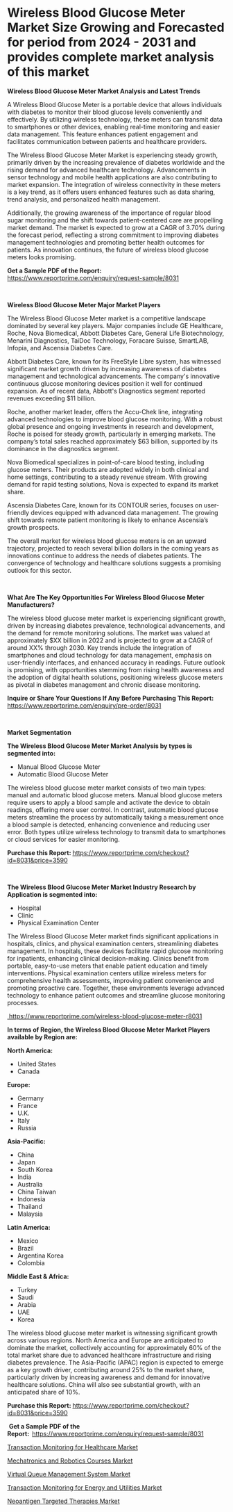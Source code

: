 <p><h1>Wireless Blood Glucose Meter Market Size Growing and Forecasted for period from 2024 - 2031 and provides complete market analysis of this market</h1></p><p><strong>Wireless Blood Glucose Meter Market Analysis and Latest Trends</strong></p>
<p><p>A Wireless Blood Glucose Meter is a portable device that allows individuals with diabetes to monitor their blood glucose levels conveniently and effectively. By utilizing wireless technology, these meters can transmit data to smartphones or other devices, enabling real-time monitoring and easier data management. This feature enhances patient engagement and facilitates communication between patients and healthcare providers.</p><p>The Wireless Blood Glucose Meter Market is experiencing steady growth, primarily driven by the increasing prevalence of diabetes worldwide and the rising demand for advanced healthcare technology. Advancements in sensor technology and mobile health applications are also contributing to market expansion. The integration of wireless connectivity in these meters is a key trend, as it offers users enhanced features such as data sharing, trend analysis, and personalized health management.</p><p>Additionally, the growing awareness of the importance of regular blood sugar monitoring and the shift towards patient-centered care are propelling market demand. The market is expected to grow at a CAGR of 3.70% during the forecast period, reflecting a strong commitment to improving diabetes management technologies and promoting better health outcomes for patients. As innovation continues, the future of wireless blood glucose meters looks promising.</p></p>
<p><strong>Get a Sample PDF of the Report:&nbsp;</strong> <a href="https://www.reportprime.com/enquiry/request-sample/8031?utm_campaign=99&utm_medium=2&utm_source=Github&utm_content=ia&utm_term=26112024&utm_id=wireless-blood-glucose-meter">https://www.reportprime.com/enquiry/request-sample/8031</a></p>
<p>&nbsp;</p>
<p><strong>Wireless Blood Glucose Meter Major Market Players</strong></p>
<p><p>The Wireless Blood Glucose Meter market is a competitive landscape dominated by several key players. Major companies include GE Healthcare, Roche, Nova Biomedical, Abbott Diabetes Care, General Life Biotechnology, Menarini Diagnostics, TaiDoc Technology, Foracare Suisse, SmartLAB, Infopia, and Ascensia Diabetes Care.</p><p>Abbott Diabetes Care, known for its FreeStyle Libre system, has witnessed significant market growth driven by increasing awareness of diabetes management and technological advancements. The company's innovative continuous glucose monitoring devices position it well for continued expansion. As of recent data, Abbott's Diagnostics segment reported revenues exceeding $11 billion.</p><p>Roche, another market leader, offers the Accu-Chek line, integrating advanced technologies to improve blood glucose monitoring. With a robust global presence and ongoing investments in research and development, Roche is poised for steady growth, particularly in emerging markets. The company’s total sales reached approximately $63 billion, supported by its dominance in the diagnostics segment.</p><p>Nova Biomedical specializes in point-of-care blood testing, including glucose meters. Their products are adopted widely in both clinical and home settings, contributing to a steady revenue stream. With growing demand for rapid testing solutions, Nova is expected to expand its market share.</p><p>Ascensia Diabetes Care, known for its CONTOUR series, focuses on user-friendly devices equipped with advanced data management. The growing shift towards remote patient monitoring is likely to enhance Ascensia’s growth prospects.</p><p>The overall market for wireless blood glucose meters is on an upward trajectory, projected to reach several billion dollars in the coming years as innovations continue to address the needs of diabetes patients. The convergence of technology and healthcare solutions suggests a promising outlook for this sector.</p></p>
<p>&nbsp;</p>
<p><strong>What Are The Key Opportunities For Wireless Blood Glucose Meter Manufacturers?</strong></p>
<p><p>The wireless blood glucose meter market is experiencing significant growth, driven by increasing diabetes prevalence, technological advancements, and the demand for remote monitoring solutions. The market was valued at approximately $XX billion in 2022 and is projected to grow at a CAGR of around XX% through 2030. Key trends include the integration of smartphones and cloud technology for data management, emphasis on user-friendly interfaces, and enhanced accuracy in readings. Future outlook is promising, with opportunities stemming from rising health awareness and the adoption of digital health solutions, positioning wireless glucose meters as pivotal in diabetes management and chronic disease monitoring.</p></p>
<p><strong>Inquire or Share Your Questions If Any Before Purchasing This Report:</strong> <a href="https://www.reportprime.com/enquiry/pre-order/8031?utm_campaign=99&utm_medium=2&utm_source=Github&utm_content=ia&utm_term=26112024&utm_id=wireless-blood-glucose-meter">https://www.reportprime.com/enquiry/pre-order/8031</a></p>
<p>&nbsp;</p>
<p><strong>Market Segmentation</strong></p>
<p><strong>The Wireless Blood Glucose Meter Market Analysis by types is segmented into:</strong></p>
<p><ul><li>Manual Blood Glucose Meter</li><li>Automatic Blood Glucose Meter</li></ul></p>
<p><p>The wireless blood glucose meter market consists of two main types: manual and automatic blood glucose meters. Manual blood glucose meters require users to apply a blood sample and activate the device to obtain readings, offering more user control. In contrast, automatic blood glucose meters streamline the process by automatically taking a measurement once a blood sample is detected, enhancing convenience and reducing user error. Both types utilize wireless technology to transmit data to smartphones or cloud services for easier monitoring.</p></p>
<p><strong>Purchase this Report:&nbsp;</strong><a href="https://www.reportprime.com/checkout?id=8031&price=3590&utm_campaign=99&utm_medium=2&utm_source=Github&utm_content=ia&utm_term=26112024&utm_id=wireless-blood-glucose-meter">https://www.reportprime.com/checkout?id=8031&price=3590</a></p>
<p>&nbsp;</p>
<p><strong>The Wireless Blood Glucose Meter Market Industry Research by Application is segmented into:</strong></p>
<p><ul><li>Hospital</li><li>Clinic</li><li>Physical Examination Center</li></ul></p>
<p><p>The Wireless Blood Glucose Meter market finds significant applications in hospitals, clinics, and physical examination centers, streamlining diabetes management. In hospitals, these devices facilitate rapid glucose monitoring for inpatients, enhancing clinical decision-making. Clinics benefit from portable, easy-to-use meters that enable patient education and timely interventions. Physical examination centers utilize wireless meters for comprehensive health assessments, improving patient convenience and promoting proactive care. Together, these environments leverage advanced technology to enhance patient outcomes and streamline glucose monitoring processes.</p></p>
<p><a href="https://www.reportprime.com/wireless-blood-glucose-meter-r8031?utm_campaign=99&utm_medium=2&utm_source=Github&utm_content=ia&utm_term=26112024&utm_id=wireless-blood-glucose-meter">&nbsp;https://www.reportprime.com/wireless-blood-glucose-meter-r8031</a></p>
<p><strong>In terms of Region, the Wireless Blood Glucose Meter Market Players available by Region are:</strong></p>
<p>
    <p> <strong> North America: </strong>
        <ul>
            <li>United States</li>
            <li>Canada</li>
        </ul>
        </p> 
    <p> <strong> Europe: </strong>
        <ul>
            <li>Germany</li>
            <li>France</li>
            <li>U.K.</li>
            <li>Italy</li>
            <li>Russia</li>
        </ul>
        </p> 
    <p> <strong> Asia-Pacific: </strong>
        <ul>
            <li>China</li>
            <li>Japan</li>
            <li>South Korea</li>
            <li>India</li>
            <li>Australia</li>
            <li>China Taiwan</li>
            <li>Indonesia</li>
            <li>Thailand</li>
            <li>Malaysia</li>
        </ul>
        </p> 
    <p> <strong> Latin America: </strong>
        <ul>
            <li>Mexico</li>
            <li>Brazil</li>
            <li>Argentina Korea</li>
            <li>Colombia</li>
        </ul>
        </p> 
    <p> <strong> Middle East & Africa: </strong>
        <ul>
            <li>Turkey</li>
            <li>Saudi</li>
            <li>Arabia</li>
            <li>UAE</li>
            <li>Korea</li>
        </ul>
    </p>
    </p>
<p><p>The wireless blood glucose meter market is witnessing significant growth across various regions. North America and Europe are anticipated to dominate the market, collectively accounting for approximately 60% of the total market share due to advanced healthcare infrastructure and rising diabetes prevalence. The Asia-Pacific (APAC) region is expected to emerge as a key growth driver, contributing around 25% to the market share, particularly driven by increasing awareness and demand for innovative healthcare solutions. China will also see substantial growth, with an anticipated share of 10%.</p></p>
<p><strong>Purchase this Report: </strong><a href="https://www.reportprime.com/checkout?id=8031&price=3590&utm_campaign=99&utm_medium=2&utm_source=Github&utm_content=ia&utm_term=26112024&utm_id=wireless-blood-glucose-meter">https://www.reportprime.com/checkout?id=8031&price=3590</a></p>
<p>&nbsp;<strong>Get a Sample PDF of the Report:&nbsp;&nbsp;</strong><a href="https://www.reportprime.com/enquiry/request-sample/8031?utm_campaign=99&utm_medium=2&utm_source=Github&utm_content=ia&utm_term=26112024&utm_id=wireless-blood-glucose-meter">https://www.reportprime.com/enquiry/request-sample/8031</a></p>
<p><strong></strong></p>
<p><p><a href="https://issuu.com/reportprime-2/docs/transaction-monitoring-for-healthca_406ec749e02449?utm_campaign=99&utm_medium=2&utm_source=Github&utm_content=ia&utm_term=26112024&utm_id=wireless-blood-glucose-meter">Transaction Monitoring for Healthcare Market</a></p><p><a href="https://www.linkedin.com/pulse/examining-market-forces-influencing-mechatronics-robotics-wjzwe?utm_campaign=99&utm_medium=2&utm_source=Github&utm_content=ia&utm_term=26112024&utm_id=wireless-blood-glucose-meter">Mechatronics and Robotics Courses Market</a></p><p><a href="https://www.linkedin.com/pulse/virtual-queue-management-system-market-expected-grow-139-l4nce?utm_campaign=99&utm_medium=2&utm_source=Github&utm_content=ia&utm_term=26112024&utm_id=wireless-blood-glucose-meter">Virtual Queue Management System Market</a></p><p><a href="https://issuu.com/reportprime-2/docs/transaction-monitoring-for-energy-a_041163e134908e?utm_campaign=99&utm_medium=2&utm_source=Github&utm_content=ia&utm_term=26112024&utm_id=wireless-blood-glucose-meter">Transaction Monitoring for Energy and Utilities Market</a></p><p><a href="https://www.linkedin.com/pulse/precise-revenue-projections-neoantigen-targeted-therapies-g0y5e?utm_campaign=99&utm_medium=2&utm_source=Github&utm_content=ia&utm_term=26112024&utm_id=wireless-blood-glucose-meter">Neoantigen Targeted Therapies Market</a></p></p>